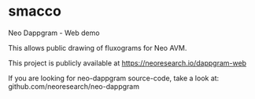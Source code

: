 # smacco
Neo Dappgram - Web demo

This allows public drawing of fluxograms for Neo AVM.

This project is publicly available at https://neoresearch.io/dappgram-web

If you are looking for neo-dappgram source-code, take a look at: github.com/neoresearch/neo-dappgram
